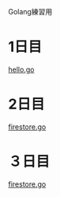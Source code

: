 Golang練習用

# 1日目
[hello.go](./hello.go)

# 2日目
[firestore.go](./firestore.go)

# ３日目
[firestore.go](./firestore.go)
